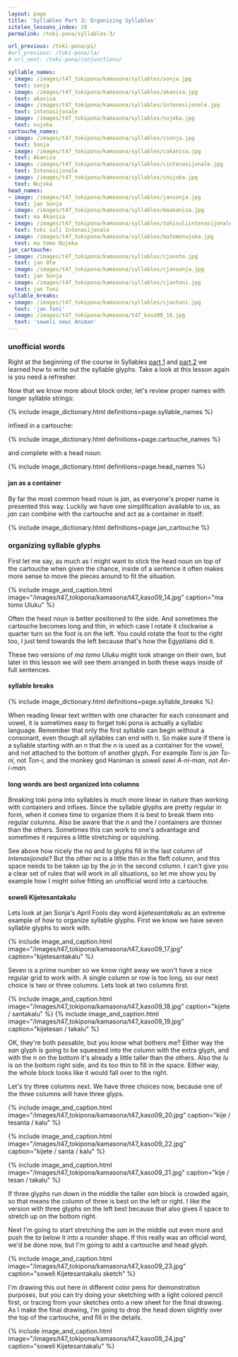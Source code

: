 ```yaml
---
layout: page
title: 'Syllables Part 3: Organizing Syllables'
sitelen_lessons_index: 19
permalink: /toki-pona/syllables-3/

url_previous: /toki-pona/pi/
#url_previous: /toki-pona/la/
# url_next: /toki-pona/conjunctions/

syllable_names:
- image: /images/t47_tokipona/kamasona/syllables/sonja.jpg
  text: sonja
- image: /images/t47_tokipona/kamasona/syllables/akanisa.jpg
  text: akanisa
- image: /images/t47_tokipona/kamasona/syllables/intenasijonale.jpg
  text: intenasijonale
- image: /images/t47_tokipona/kamasona/syllables/nujoka.jpg
  text: nujoka
cartouche_names:
- image: /images/t47_tokipona/kamasona/syllables/csonja.jpg
  text: Sonja
- image: /images/t47_tokipona/kamasona/syllables/cakanisa.jpg
  text: Akanisa
- image: /images/t47_tokipona/kamasona/syllables/cintenasijonale.jpg
  text: Intenasijonale
- image: /images/t47_tokipona/kamasona/syllables/cnujoka.jpg
  text: Nujoka
head_names:
- image: /images/t47_tokipona/kamasona/syllables/jansonja.jpg
  text: jan Sonja
- image: /images/t47_tokipona/kamasona/syllables/maakanisa.jpg
  text: ma Akanisa
- image: /images/t47_tokipona/kamasona/syllables/tokisuliintenasijonale.jpg
  text: toki suli Intenasijonale
- image: /images/t47_tokipona/kamasona/syllables/matomonujoka.jpg
  text: ma tomo Nujoka
jan_cartouche:
- image: /images/t47_tokipona/kamasona/syllables/cjanote.jpg
  text: jan Ote
- image: /images/t47_tokipona/kamasona/syllables/cjansonja.jpg
  text: jan Sonja
- image: /images/t47_tokipona/kamasona/syllables/cjantoni.jpg
  text: jan Toni
syllable_breaks:
- image: /images/t47_tokipona/kamasona/syllables/cjantoni.jpg
  text: 'jan Toni'
- image: /images/t47_tokipona/kamasona/t47_kaso09_16.jpg
  text: 'soweli sewi Animan'
---
```


### unofficial words

Right at the beginning of the course in Syllables [part 1](/toki-pona/syllables-1) and [part 2](/toki-pona/syllables-2) we learned how to write out the syllable glyphs. Take a look at this lesson again is you need a refresher.

Now that we know more about block order, let's review proper names with longer syllable strings:

{% include image_dictionary.html definitions=page.syllable_names %}

infixed in a cartouche:

{% include image_dictionary.html definitions=page.cartouche_names %}

and complete with a head noun:

{% include image_dictionary.html definitions=page.head_names %}

#### jan as a container

By far the most common head noun is _jan_, as everyone's proper name is presented this way.  Luckily we have one simplification available to us, as _jan_ can combine with the cartouche and act as a container in itself:

{% include image_dictionary.html definitions=page.jan_cartouche %}

### organizing syllable glyphs

First let me say, as much as I might want to stick the head noun on top of the cartouche when given the chance, inside of a sentence it often makes more sense to move the pieces around to fit the situation.

{% include image_and_caption.html image="/images/t47_tokipona/kamasona/t47_kaso09_14.jpg" caption="ma tomo Uluku" %}

Often the head noun is better positioned to the side.  And sometimes the cartouche becomes long and thin, in which case I rotate it clockwise a quarter turn so the foot is on the left.  You could rotate the foot to the right too, I just tend towards the left because that's how the Egyptians did it.

These two versions of _ma tomo Uluku_ might look strange on their own, but later in this lesson we will see them arranged in both these ways inside of full sentences.

#### syllable breaks

{% include image_dictionary.html definitions=page.syllable_breaks %}

When reading linear text written with one character for each consonant and vowel, it is sometimes easy to forget toki pona is actually a syllabic language.  Remember that only the first syllable can begin without a consonant, even though all syllables can end with _n_.  So make sure if there is a syllable starting with an _n_ that the _n_ is used as a container for the vowel, and not attached to the bottom of another glyph. For example _Toni_ is _jan To-ni_, not _Ton-i_, and the monkey god Haniman is _soweli sewi A-ni-man_, not _An-i-man_.

#### long words are best organized into columns

Breaking toki pona into syllables is much more linear in nature than working with containers and infixes. Since the syllable glyphs are pretty regular in form, when it comes time to organize them it is best to break them into regular columns. Also be aware that the _n_ and the _l_ containers are thinner than the others. Sometimes this can work to one's advantage and sometimes it requires a little stretching or squishing.

See above how nicely the _na_ and _la_ glyphs fill in the last column of _Intenasijonale_? But the other _na_ is a little thin in the fleft column, and this space needs to be taken up by the _jo_ in the second column. I can't give you a clear set of rules that will work in all situations, so let me show you by example how I might solve fitting an unofficial word into a cartouche.

#### soweli Kijetesantakalu

Lets look at jan Sonja's April Fools day word _kijetesantakalu_ as an extreme example of how to organize syllable glyphs. First we know we have seven syllable glyphs to work with.

{% include image_and_caption.html image="/images/t47_tokipona/kamasona/t47_kaso09_17.jpg" caption="kijetesantakalu" %}

Seven is a prime number so we know right away we won't have a nice regular grid to work with. A single column or row is too long, so our next choice is two or three columns. Lets look at two columns first.

{% include image_and_caption.html image="/images/t47_tokipona/kamasona/t47_kaso09_18.jpg" caption="kijete / santakalu" %}
{% include image_and_caption.html image="/images/t47_tokipona/kamasona/t47_kaso09_19.jpg" caption="kijetesan / takalu" %}

OK, they're both passable, but you know what bothers me?  Either way the _san_ glyph is going to be squeezed into the column with the extra glyph, and with the _n_ on the bottom it's already a little taller than the others.  Also the _lu_ is on the bottom right side, and its too thin to fill in the space. Either way, the whole block looks like it would fall over to the right.

Let's try three columns next.  We have three choices now, because one of the three columns will have three glyps.

{% include image_and_caption.html image="/images/t47_tokipona/kamasona/t47_kaso09_20.jpg" caption="kije / tesanta / kalu" %}

{% include image_and_caption.html image="/images/t47_tokipona/kamasona/t47_kaso09_22.jpg" caption="kijete / santa / kalu" %}

{% include image_and_caption.html image="/images/t47_tokipona/kamasona/t47_kaso09_21.jpg" caption="kije / tesan / takalu" %}

If three glyphs run down in the middle the taller _san_ block is crowded again, so that means the column of three is best on the left or right. I like the version with three glyphs on the left best because that also gives _li_ space to stretch up on the bottom right.

Next I'm going to start stretching the _san_ in the middle out even more and push the _ta_ below it into a rounder shape.  If this really was an official word, we'd be done now, but I'm going to add a cartouche and head glyph.

{% include image_and_caption.html image="/images/t47_tokipona/kamasona/t47_kaso09_23.jpg" caption="soweli Kijetesantakalu sketch" %}

I'm drawing this out here in different color pens for demonstration purposes, but you can try doing your sketching with a light colored pencil first, or tracing from your sketches onto a new sheet for the final drawing. As I make the final drawing, I'm going to drop the head down slightly over the top of the cartouche, and fill in the details.

{% include image_and_caption.html image="/images/t47_tokipona/kamasona/t47_kaso09_24.jpg" caption="soweli Kijetesantakalu" %}
